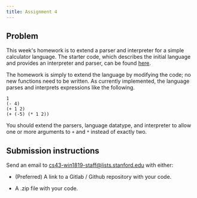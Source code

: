 ```yaml
---
title: Assignment 4
---
```


## Problem

This week's homework is to extend a parser and interpreter for a simple
calculator language. The starter code, which describes the initial language
and provides an interpreter and parser, can be found
[here](https://gitlab.com/stanford-lambda/stanford-lambda.gitlab.io/tree/master/starter-code/assignment4).

The homework is simply to extend the language by modifying the code; no new
functions need to be written. As currently implemented, the language parses and
interprets expressions like the following.

```
1
(- 4)
(+ 1 2)
(+ (-5) (* 1 2))
```

You should extend the parsers, language datatype, and interpreter to
allow one or more arguments to `+` and `*` instead of exactly two. 


## Submission instructions

Send an email to cs43-win1819-staff@lists.stanford.edu with either:

- (Preferred) A link to a Gitlab / Github repository with your code.

- A .zip file with your code.
